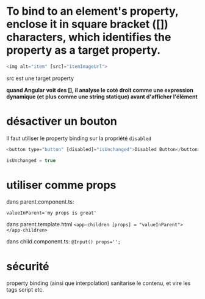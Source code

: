 



# To bind to an element's property, enclose it in square bracket ([]) characters, which identifies the property as a target property. 

```javascript
<img alt="item" [src]="itemImageUrl">
```

src est une target property


**quand Angular voit des [], il analyse le coté droit comme une expression dynamique (et plus comme une string statique) avant d'afficher l'élément**


# désactiver un bouton

Il faut utiliser le property binding sur la propriété `disabled`

```javascript
<button type="button" [disabled]="isUnchanged">Disabled Button</button>

isUnchanged = true
```

# utiliser comme props

dans parent.component.ts:

`valueInParent='my props is great'`

dans parent.template.html
`<app-children [props] = "valueInParent"> </app-children>`

dans child.component.ts: 
`@Input() props='';`

# sécurité

property binding (ainsi que interpolation) sanitarise le contenu, et vire les tags script etc. 
